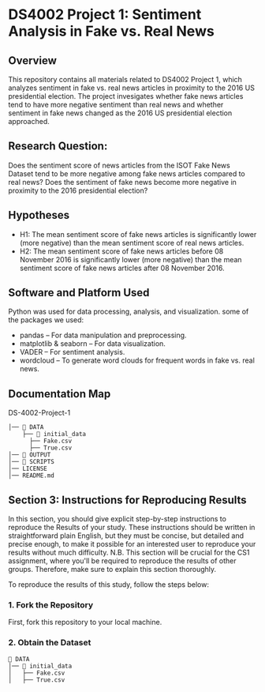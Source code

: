# DS4002 Project 1: Sentiment Analysis in Fake vs. Real News 

## Overview
This repository contains all materials related to DS4002 Project 1, which analyzes sentiment in fake vs. real news articles in proximity to the 2016 US presidential election. The project invesigates whether fake news articles tend to have more negative sentiment than real news and whether sentiment in fake news changed as the 2016 US presidential election approached.

## Research Question: 
Does the sentiment score of news articles from the ISOT Fake News Dataset tend to be more negative among fake news articles compared to real news? Does the sentiment of fake news
become more negative in proximity to the 2016 presidential election?

## Hypotheses
- H1: The mean sentiment score of fake news articles is significantly lower (more negative) than the mean sentiment score of real news articles.  
- H2: The mean sentiment score of fake news articles before 08 November 2016 is significantly lower (more negative) than the mean sentiment score of fake news articles after 08 November 2016.

## Software and Platform Used
Python was used for data processing, analysis, and visualization.
some of the packages we used: 
- pandas – For data manipulation and preprocessing.
- matplotlib & seaborn – For data visualization.
- VADER – For sentiment analysis.
- wordcloud – To generate word clouds for frequent words in fake vs. real news.


## Documentation Map

DS-4002-Project-1 

```
│── 📂 DATA 
    ├── 📂 initial_data 
      ├── Fake.csv      
      ├── True.csv     
│── 📂 OUTPUT 
│── 📂 SCRIPTS 
│── LICENSE 
│── README.md     
```

## Section 3: Instructions for Reproducing Results
In this section, you should give explicit step-by-step instructions to reproduce the Results of your study. These instructions should be written in straightforward plain English, but they must be concise, but detailed and precise enough, to make it possible for an interested user to reproduce your results without much difficulty. N.B. This section will be crucial for the CS1 assignment, where you'll be required to reproduce the results of other groups. Therefore, make sure to explain this section thoroughly. 

To reproduce the results of this study, follow the steps below:

### **1. Fork the Repository**
First, fork this repository to your local machine.


### **2. Obtain the Dataset**
```
📂 DATA
│── 📂 initial_data
│   ├── Fake.csv
│   ├── True.csv
```

